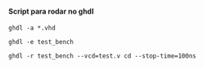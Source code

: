 #### Script para rodar no ghdl
`ghdl -a *.vhd`

`ghdl -e test_bench`

`ghdl -r test_bench --vcd=test.v
cd --stop-time=100ns`
